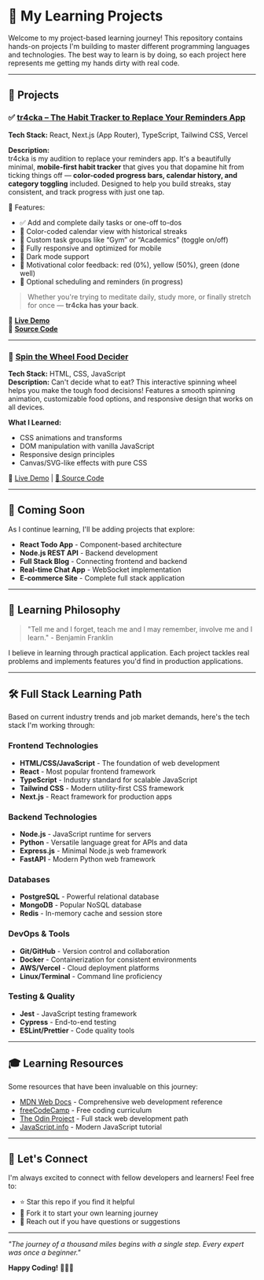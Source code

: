 # 🚀 My Learning Projects

Welcome to my project-based learning journey! This repository contains hands-on projects I'm building to master different programming languages and technologies. The best way to learn is by doing, so each project here represents me getting my hands dirty with real code.

---

## 📁 Projects

### ✅ [tr4cka – The Habit Tracker to Replace Your Reminders App](https://tr4cker-app.vercel.app/)
**Tech Stack:** React, Next.js (App Router), TypeScript, Tailwind CSS, Vercel  

**Description:**  
tr4cka is my audition to replace your reminders app. It's a beautifully minimal, **mobile-first habit tracker** that gives you that dopamine hit from ticking things off — **color-coded progress bars, calendar history, and category toggling** included. Designed to help you build streaks, stay consistent, and track progress with just one tap.  

🎯 Features:
- ✅ Add and complete daily tasks or one-off to-dos  
- 📅 Color-coded calendar view with historical streaks  
- 🧠 Custom task groups like “Gym” or “Academics” (toggle on/off)  
- 📱 Fully responsive and optimized for mobile  
- 🌙 Dark mode support  
- 🎉 Motivational color feedback: red (0%), yellow (50%), green (done well)  
- 🔔 Optional scheduling and reminders (in progress)

> Whether you're trying to meditate daily, study more, or finally stretch for once — **tr4cka has your back**.

🔗 [**Live Demo**](https://tr4cker-app.vercel.app/)  
📂 [**Source Code**](./tr4cker-app)

---

### 🎯 [Spin the Wheel Food Decider](https://benjamin-matapo.github.io/projects/spin-the-wheel/)
**Tech Stack:** HTML, CSS, JavaScript  
**Description:** Can't decide what to eat? This interactive spinning wheel helps you make the tough food decisions! Features a smooth spinning animation, customizable food options, and responsive design that works on all devices.

**What I Learned:**
- CSS animations and transforms
- DOM manipulation with vanilla JavaScript
- Responsive design principles
- Canvas/SVG-like effects with pure CSS

🔗 [Live Demo](https://benjamin-matapo.github.io/projects/spin-the-wheel/) | [📖 Source Code](./spin-the-wheel)

---

## 🔄 Coming Soon

As I continue learning, I'll be adding projects that explore:

- **React Todo App** - Component-based architecture
- **Node.js REST API** - Backend development
- **Full Stack Blog** - Connecting frontend and backend
- **Real-time Chat App** - WebSocket implementation
- **E-commerce Site** - Complete full stack application

---

## 🎯 Learning Philosophy

> "Tell me and I forget, teach me and I may remember, involve me and I learn." - Benjamin Franklin

I believe in learning through practical application. Each project tackles real problems and implements features you'd find in production applications.

---

## 🛠️ Full Stack Learning Path

Based on current industry trends and job market demands, here's the tech stack I'm working through:

### Frontend Technologies
- **HTML/CSS/JavaScript** - The foundation of web development
- **React** - Most popular frontend framework
- **TypeScript** - Industry standard for scalable JavaScript
- **Tailwind CSS** - Modern utility-first CSS framework
- **Next.js** - React framework for production apps

### Backend Technologies  
- **Node.js** - JavaScript runtime for servers
- **Python** - Versatile language great for APIs and data
- **Express.js** - Minimal Node.js web framework
- **FastAPI** - Modern Python web framework

### Databases
- **PostgreSQL** - Powerful relational database
- **MongoDB** - Popular NoSQL database
- **Redis** - In-memory cache and session store

### DevOps & Tools
- **Git/GitHub** - Version control and collaboration
- **Docker** - Containerization for consistent environments
- **AWS/Vercel** - Cloud deployment platforms
- **Linux/Terminal** - Command line proficiency

### Testing & Quality
- **Jest** - JavaScript testing framework
- **Cypress** - End-to-end testing
- **ESLint/Prettier** - Code quality tools

---

## 🎓 Learning Resources

Some resources that have been invaluable on this journey:
- [MDN Web Docs](https://developer.mozilla.org/) - Comprehensive web development reference
- [freeCodeCamp](https://www.freecodecamp.org/) - Free coding curriculum
- [The Odin Project](https://www.theodinproject.com/) - Full stack web development path
- [JavaScript.info](https://javascript.info/) - Modern JavaScript tutorial

---

## 🤝 Let's Connect

I'm always excited to connect with fellow developers and learners! Feel free to:
- ⭐ Star this repo if you find it helpful
- 🍴 Fork it to start your own learning journey
- 💬 Reach out if you have questions or suggestions

---

*"The journey of a thousand miles begins with a single step. Every expert was once a beginner."*

**Happy Coding!** 👨‍💻✨
